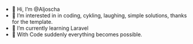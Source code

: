- 👋 Hi, I’m @Aljoscha
- 👀 I’m interested in in coding, cykling, laughing, simple solutions, thanks for the template.
- 🌱 I’m currently learning Laravel
- 👀 With Code suddenly everything becomes possible. 

<!---
AljoschaW/AljoschaW is a ✨ special ✨ repository because its `README.md` (this file) appears on your GitHub profile.
You can click the Preview link to take a look at your changes.
--->
